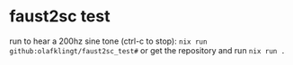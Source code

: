# faust2sc test
run to hear a 200hz sine tone (ctrl-c to stop):
`nix run github:olafklingt/faust2sc_test#`
or get the repository and run
`nix run .`

